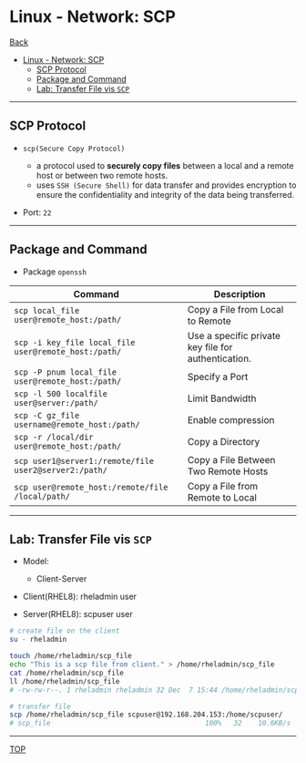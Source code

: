 # Linux - Network: SCP

[Back](../../index.md)

- [Linux - Network: SCP](#linux---network-scp)
  - [SCP Protocol](#scp-protocol)
  - [Package and Command](#package-and-command)
  - [Lab: Transfer File vis `SCP`](#lab-transfer-file-vis-scp)

---

## SCP Protocol

- `scp(Secure Copy Protocol)`

  - a protocol used to **securely copy files** between a local and a remote host or between two remote hosts.
  - uses `SSH (Secure Shell)` for data transfer and provides encryption to ensure the confidentiality and integrity of the data being transferred.

- Port: `22`

---

## Package and Command

- Package `openssh`

| Command                                               | Description                                         |
| ----------------------------------------------------- | --------------------------------------------------- |
| `scp local_file user@remote_host:/path/`              | Copy a File from Local to Remote                    |
| `scp -i key_file local_file user@remote_host:/path/`  | Use a specific private key file for authentication. |
| `scp -P pnum local_file user@remote_host:/path/`      | Specify a Port                                      |
| `scp -l 500 localfile user@server:/path/`             | Limit Bandwidth                                     |
| `scp -C gz_file username@remote_host:/path/`          | Enable compression                                  |
| `scp -r /local/dir user@remote_host:/path/`           | Copy a Directory                                    |
| `scp user1@server1:/remote/file user2@server2:/path/` | Copy a File Between Two Remote Hosts                |
| `scp user@remote_host:/remote/file /local/path/`      | Copy a File from Remote to Local                    |

---

## Lab: Transfer File vis `SCP`

- Model:

  - Client-Server

- Client(RHEL8): rheladmin user
- Server(RHEL8): scpuser user

```sh
# create file on the client
su - rheladmin

touch /home/rheladmin/scp_file
echo "This is a scp file from client." > /home/rheladmin/scp_file
cat /home/rheladmin/scp_file
ll /home/rheladmin/scp_file
# -rw-rw-r--. 1 rheladmin rheladmin 32 Dec  7 15:44 /home/rheladmin/scp_file

# transfer file
scp /home/rheladmin/scp_file scpuser@192.168.204.153:/home/scpuser/
# scp_file                                      100%   32    10.6KB/s   00:00

```

---

[TOP](#linux---network-scp)
